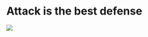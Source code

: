 # Attack is the best defense

<img src="https://s3.amazonaws.com/alx-intranet.hbtn.io/uploads/medias/2020/9/01c5a1e3f29d290b188d34be5cf534d3255058a7.png?X-Amz-Algorithm=AWS4-HMAC-SHA256&X-Amz-Credential=AKIARDDGGGOUSBVO6H7D%2F20240319%2Fus-east-1%2Fs3%2Faws4_request&X-Amz-Date=20240319T211048Z&X-Amz-Expires=86400&X-Amz-SignedHeaders=host&X-Amz-Signature=e42af7691928c64790ccd4ab7f2833b9258593cc8150429e3d96f98691b25494">

